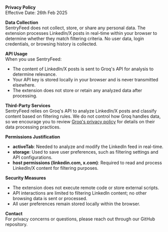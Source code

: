 **Privacy Policy**  
Effective Date: 26th Feb 2025  

**Data Collection**  
SentryFeed does not collect, store, or share any personal data. The extension processes LinkedIn/X posts in real-time within your browser to determine whether they match filtering criteria. No user data, login credentials, or browsing history is collected.  

**API Usage**  
When you use SentryFeed:  
- The content of LinkedIn/X posts is sent to Groq's API for analysis to determine relevance.  
- Your API key is stored locally in your browser and is never transmitted elsewhere.  
- The extension does not store or retain any analyzed data after processing.  

**Third-Party Services**  
SentryFeed relies on Groq's API to analyze LinkedIn/X posts and classify content based on filtering rules. We do not control how Groq handles data, so we encourage you to review [Groq's privacy policy](https://groq.com/privacy-policy/) for details on their data processing practices.  

**Permissions Justification**  
- **activeTab**: Needed to analyze and modify the LinkedIn feed in real-time.  
- **storage**: Used to save user preferences, such as filtering settings and API configurations.  
- **host permissions (linkedin.com, x.com)**: Required to read and process LinkedIn/X content for filtering purposes.  

**Security Measures**  
- The extension does not execute remote code or store external scripts.  
- API interactions are limited to filtering LinkedIn content; no other browsing data is sent or processed.  
- All user preferences remain stored locally within the browser.  

**Contact**  
For privacy concerns or questions, please reach out through our GitHub repository.

